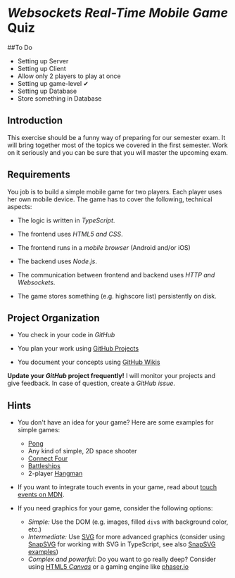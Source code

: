 # *Websockets Real-Time Mobile Game* Quiz

##To Do

* Setting up Server
* Setting up Client 
* Allow only 2 players to play at once
* Setting up game-level ✔
* Setting up Database
* Store something in Database

## Introduction

This exercise should be a funny way of preparing for our semester exam. It will bring together most of the topics we covered in the first semester. Work on it seriously and you can be sure that you will master the upcoming exam.


## Requirements

You job is to build a simple mobile game for two players. Each player uses her own mobile device. The game has to cover the following, technical aspects:

* The logic is written in *TypeScript*.

* The frontend uses *HTML5 and CSS*.

* The frontend runs in a *mobile browser* (Android and/or iOS)

* The backend uses *Node.js*.

* The communication between frontend and backend uses *HTTP and Websockets*.

* The game stores something (e.g. highscore list) persistently on disk.


## Project Organization

* You check in your code in *GitHub*

* You plan your work using [GitHub Projects](https://help.github.com/articles/about-project-boards/)

* You document your concepts using [GitHub Wikis](https://help.github.com/articles/about-github-wikis/)

**Update your *GitHub* project frequently!** I will monitor your projects and give feedback. In case of question, create a *GitHub issue*.


## Hints

* You don't have an idea for your game? Here are some examples for simple games:
  * [Pong](https://en.wikipedia.org/wiki/Pong)
  * Any kind of simple, 2D space shooter
  * [Connect Four](https://en.wikipedia.org/wiki/Connect_Four)
  * [Battleships](https://en.wikipedia.org/wiki/Battleship_(game))
  * 2-player [Hangman](https://en.wikipedia.org/wiki/Hangman_(game))

* If you want to integrate touch events in your game, read about [touch events on MDN](https://developer.mozilla.org/en-US/docs/Web/API/Touch_events).

* If you need graphics for your game, consider the following options:
  * *Simple:* Use the DOM (e.g. images, filled `div`s with background color, etc.)
  * *Intermediate:* Use [SVG](https://developer.mozilla.org/en-US/docs/Web/SVG) for more advanced graphics (consider using [SnapSVG](http://snapsvg.io/) for working with SVG in TypeScript, see also [SnapSVG examples](http://svg.dabbles.info/))
  * *Complex and powerful*: Do you want to go really deep? Consider using [HTML5 *Canvas*](https://developer.mozilla.org/en-US/docs/Web/API/Canvas_API) or a gaming engine like [phaser.io](http://phaser.io/)
